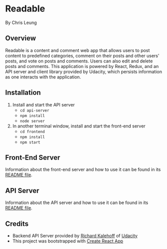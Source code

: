 Readable
========
By Chris Leung

Overview
--------
Readable is a content and comment web app that allows users to post content to predefined categories, comment on their posts and other users' posts, and vote on posts and comments. Users can also edit and delete posts and comments. This application is powered by React, Redux, and an API server and client library provided by Udacity, which persists information as one interacts with the application.

Installation
------------
1. Install and start the API server
    - `cd api-server`
    - `npm install`
    - `node server`
2. In another terminal window, install and start the front-end server
    - `cd frontend`
    - `npm install`
    - `npm start`

Front-End Server
----------------
Information about the front-end server and how to use it can be found in its [README file](frontend/README.md).

API Server
----------
Information about the API server and how to use it can be found in its [README file](api-server/README.md).

Credits
-------
* Backend API Server provided by [Richard Kalehoff](https://github.com/richardkalehoff) of [Udacity](https://udacity.com)
* This project was bootstrapped with [Create React App](https://github.com/facebookincubator/create-react-app)
